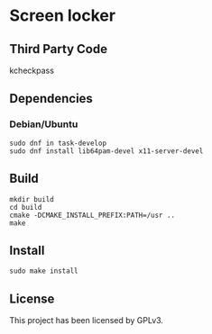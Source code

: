 # Screen locker

## Third Party Code

kcheckpass

## Dependencies

### Debian/Ubuntu

```
sudo dnf in task-develop
sudo dnf install lib64pam-devel x11-server-devel
```

## Build

```shell
mkdir build
cd build
cmake -DCMAKE_INSTALL_PREFIX:PATH=/usr ..
make
```

## Install

```shell
sudo make install
```

## License

This project has been licensed by GPLv3.
